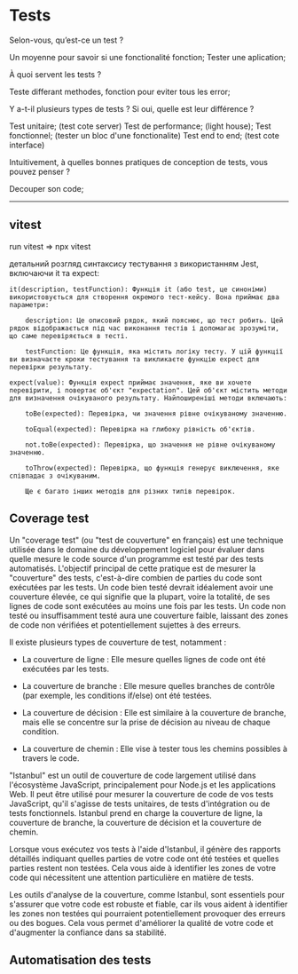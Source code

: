 # Tests 

Selon-vous, qu’est-ce un test ?

Un moyenne pour savoir si une fonctionalité fonction;
Tester une aplication;

À quoi servent les tests ?

Teste differant methodes, fonction pour eviter tous les error;


Y a-t-il plusieurs types de tests ? Si oui, quelle est leur différence ?

Test unitaire;       (test cote server)
Test de performance; (light house);
Test fonctionnel;    (tester un bloc d'une fonctionalite)
Test end to end;     (test cote interface)

Intuitivement, à quelles bonnes pratiques de conception de tests, vous pouvez penser ?

Decouper son code;


----------------------------------------------------------------------------------------

## vitest

run vitest  => npx vitest

детальний розгляд синтаксису тестування з використанням Jest, включаючи it та expect:

    it(description, testFunction): Функція it (або test, це синоніми) використовується для створення окремого тест-кейсу. Вона приймає два параметри:

        description: Це описовий рядок, який пояснює, що тест робить. Цей рядок відображається під час виконання тестів і допомагає зрозуміти, що саме перевіряється в тесті.

        testFunction: Це функція, яка містить логіку тесту. У цій функції ви визначаєте кроки тестування та викликаєте функцію expect для перевірки результату.

    expect(value): Функція expect приймає значення, яке ви хочете перевірити, і повертає об'єкт "expectation". Цей об'єкт містить методи для визначення очікуваного результату. Найпоширеніші методи включають:

        toBe(expected): Перевірка, чи значення рівне очікуваному значенню.

        toEqual(expected): Перевірка на глибоку рівність об'єктів.

        not.toBe(expected): Перевірка, що значення не рівне очікуваному значенню.

        toThrow(expected): Перевірка, що функція генерує виключення, яке співпадає з очікуваним.

        Ще є багато інших методів для різних типів перевірок.

## Coverage test

Un "coverage test" (ou "test de couverture" en français) est une technique utilisée dans le domaine du développement logiciel pour évaluer dans quelle mesure le code source d'un programme est testé par des tests automatisés. L'objectif principal de cette pratique est de mesurer la "couverture" des tests, c'est-à-dire combien de parties du code sont exécutées par les tests. Un code bien testé devrait idéalement avoir une couverture élevée, ce qui signifie que la plupart, voire la totalité, de ses lignes de code sont exécutées au moins une fois par les tests. Un code non testé ou insuffisamment testé aura une couverture faible, laissant des zones de code non vérifiées et potentiellement sujettes à des erreurs.

Il existe plusieurs types de couverture de test, notamment :

- La couverture de ligne : Elle mesure quelles lignes de code ont été exécutées par les tests.

- La couverture de branche : Elle mesure quelles branches de contrôle (par exemple, les conditions if/else) ont été testées.

- La couverture de décision : Elle est similaire à la couverture de branche, mais elle se concentre sur la prise de décision au niveau de chaque condition.

- La couverture de chemin : Elle vise à tester tous les chemins possibles à travers le code.

"Istanbul" est un outil de couverture de code largement utilisé dans l'écosystème JavaScript, principalement pour Node.js et les applications Web. Il peut être utilisé pour mesurer la couverture de code de vos tests JavaScript, qu'il s'agisse de tests unitaires, de tests d'intégration ou de tests fonctionnels. Istanbul prend en charge la couverture de ligne, la couverture de branche, la couverture de décision et la couverture de chemin.

Lorsque vous exécutez vos tests à l'aide d'Istanbul, il génère des rapports détaillés indiquant quelles parties de votre code ont été testées et quelles parties restent non testées. Cela vous aide à identifier les zones de votre code qui nécessitent une attention particulière en matière de tests.

Les outils d'analyse de la couverture, comme Istanbul, sont essentiels pour s'assurer que votre code est robuste et fiable, car ils vous aident à identifier les zones non testées qui pourraient potentiellement provoquer des erreurs ou des bogues. Cela vous permet d'améliorer la qualité de votre code et d'augmenter la confiance dans sa stabilité.

## Automatisation des tests 
